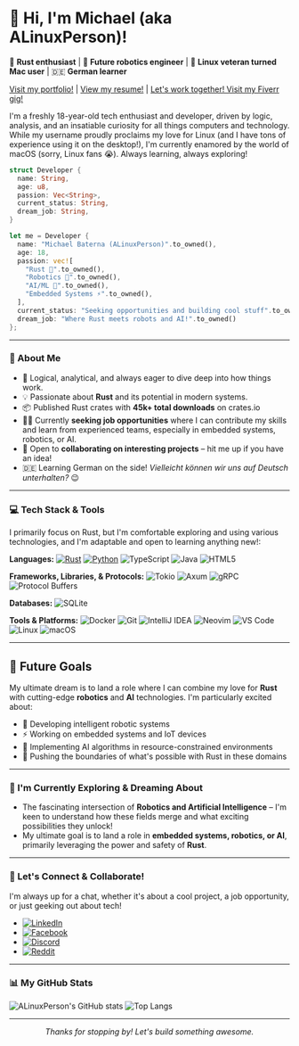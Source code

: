 # 👋 Hi, I'm Michael (aka ALinuxPerson)!

🦀 **Rust enthusiast** | 🤖 **Future robotics engineer** | 🐧 **Linux veteran turned Mac user** | 🇩🇪 **German learner**

[Visit my portfolio!](https://portfolio-six-kappa-61.vercel.app/) | [View my resume!](resume.pdf) | [Let's work together! Visit my Fiverr gig!](https://www.fiverr.com/s/akgKa38)

I'm a freshly 18-year-old tech enthusiast and developer, driven by logic, analysis, and an insatiable curiosity for all things computers and technology. While my username proudly proclaims my love for Linux (and I have tons of experience using it on the desktop!), I'm currently enamored by the world of macOS (sorry, Linux fans 😭). Always learning, always exploring!

```rust
struct Developer {
  name: String,
  age: u8,
  passion: Vec<String>,
  current_status: String,
  dream_job: String,
}

let me = Developer {
  name: "Michael Baterna (ALinuxPerson)".to_owned(),
  age: 18,
  passion: vec![
    "Rust 🦀".to_owned(),
    "Robotics 🤖".to_owned(),
    "AI/ML 🧠".to_owned(),
    "Embedded Systems ⚡️".to_owned(),
  ],
  current_status: "Seeking opportunities and building cool stuff".to_owned(),
  dream_job: "Where Rust meets robots and AI!".to_owned()
};
```

---

### 🚀 About Me

*   🧠 Logical, analytical, and always eager to dive deep into how things work.
*   💡 Passionate about **Rust** and its potential in modern systems.
*   📦 Published Rust crates with **45k+ total downloads** on crates.io
*   👨‍💻 Currently **seeking job opportunities** where I can contribute my skills and learn from experienced teams, especially in embedded systems, robotics, or AI.
*   🤝 Open to **collaborating on interesting projects** – hit me up if you have an idea!
*   🇩🇪 Learning German on the side! *Vielleicht können wir uns auf Deutsch unterhalten?* 😉

---

### 💻 Tech Stack & Tools

I primarily focus on Rust, but I'm comfortable exploring and using various technologies, and I'm adaptable and open to learning anything new!:

**Languages:**
[![Rust](https://img.shields.io/badge/Rust-000000?style=for-the-badge&logo=rust&logoColor=white)](https://www.rust-lang.org/)
[![Python](https://img.shields.io/badge/Python-3776AB?style=for-the-badge&logo=python&logoColor=white)](https://www.python.org/)
![TypeScript](https://img.shields.io/badge/TypeScript-007ACC?style=for-the-badge&logo=typescript&logoColor=white)
![Java](https://img.shields.io/badge/Java-ED8B00?style=for-the-badge&logo=openjdk&logoColor=white)
![HTML5](https://img.shields.io/badge/HTML5-E34F26?style=for-the-badge&logo=html5&logoColor=white)

**Frameworks, Libraries, & Protocols:**
![Tokio](https://img.shields.io/badge/Tokio-A31F4F?style=for-the-badge&logo=rust&logoColor=white) <!-- No specific Tokio logo, using Rust -->
![Axum](https://img.shields.io/badge/Axum-7A3743?style=for-the-badge&logo=rust&logoColor=white) <!-- No specific Axum logo, using Rust -->
![gRPC](https://img.shields.io/badge/gRPC-00ADD8?style=for-the-badge&logo=grpc&logoColor=white)
![Protocol Buffers](https://img.shields.io/badge/Protocol_Buffers-8E8E8E?style=for-the-badge&logo=google&logoColor=white) <!-- Using Google logo as Protobuf is a Google tech -->

**Databases:**
![SQLite](https://img.shields.io/badge/SQLite-07405E?style=for-the-badge&logo=sqlite&logoColor=white)

**Tools & Platforms:**
![Docker](https://img.shields.io/badge/Docker-2496ED?style=for-the-badge&logo=docker&logoColor=white)
![Git](https://img.shields.io/badge/Git-F05032?style=for-the-badge&logo=git&logoColor=white)
![IntelliJ IDEA](https://img.shields.io/badge/IntelliJIDEA-000000.svg?style=for-the-badge&logo=intellij-idea&logoColor=white) <!-- Covers RustRover -->
![Neovim](https://img.shields.io/badge/NeoVim-57A143?style=for-the-badge&logo=neovim&logoColor=white)
![VS Code](https://img.shields.io/badge/VSCode-007ACC?style=for-the-badge&logo=visual-studio-code&logoColor=white)
![Linux](https://img.shields.io/badge/Linux-FCC624?style=for-the-badge&logo=linux&logoColor=black)
![macOS](https://img.shields.io/badge/macOS-000000?style=for-the-badge&logo=apple&logoColor=white)

---

## 🎯 Future Goals

My ultimate dream is to land a role where I can combine my love for **Rust** with cutting-edge **robotics** and **AI** technologies. I'm particularly excited about:

- 🤖 Developing intelligent robotic systems
- ⚡ Working on embedded systems and IoT devices
- 🧠 Implementing AI algorithms in resource-constrained environments
- 🦀 Pushing the boundaries of what's possible with Rust in these domains

---

### 🌱 I'm Currently Exploring & Dreaming About

*   The fascinating intersection of **Robotics and Artificial Intelligence** – I'm keen to understand how these fields merge and what exciting possibilities they unlock!
*   My ultimate goal is to land a role in **embedded systems, robotics, or AI**, primarily leveraging the power and safety of **Rust**.

---

### 🤝 Let's Connect & Collaborate!
I'm always up for a chat, whether it's about a cool project, a job opportunity, or just geeking out about tech!

*   [![LinkedIn](https://img.shields.io/badge/LinkedIn-Michael%20Baterna-0077B5?style=for-the-badge&logo=linkedin&logoColor=white)](https://www.linkedin.com/in/michael-baterna-142379315/)
*   [![Facebook](https://img.shields.io/badge/Facebook-Michael%20Baterna-1877F2?style=for-the-badge&logo=facebook&logoColor=white)](https://www.facebook.com/michael.baterna.5)
*   [![Discord](https://img.shields.io/badge/Discord-ALinuxPerson-7289DA?style=for-the-badge&logo=discord&logoColor=white)](https://discordapp.com/users/618376354043396116) 
*   [![Reddit](https://img.shields.io/badge/Reddit-ALinuxPerson-FF4500?style=for-the-badge&logo=reddit&logoColor=white)](https://www.reddit.com/user/ALinuxPerson/)

---

### 📊 My GitHub Stats

![ALinuxPerson's GitHub stats](https://github-readme-stats.vercel.app/api?username=ALinuxPerson&show_icons=true&theme=radical&hide_border=true&count_private=true)
![Top Langs](https://github-readme-stats.vercel.app/api/top-langs/?username=ALinuxPerson&layout=compact&theme=radical&hide_border=true&langs_count=8)

---

<p align="center">
  <em>Thanks for stopping by! Let's build something awesome.</em>
</p>
